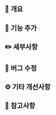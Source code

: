 ## 🧾 개요
<!-- PR의 목적과 전체적인 요약, 변경 이유 등을 간단히 작성해주세요 -->

## 🔨 기능 추가
<!-- 새롭게 추가된 기능이 있다면 작성해주세요 -->

## ✏️ 세부사항
<!-- 주요 코드 변경 사항이나 구현 세부 내용을 작성해주세요 -->

## 🐞 버그 수정
<!-- 수정된 버그나 예외 케이스가 있다면 작성해주세요 -->

## ⚙️ 기타 개선사항
<!-- 구조 개선, 성능 개선, 불필요한 코드 제거 등 기타 변경 사항을 작성해주세요 -->

## 📝 참고사항
<!-- 리뷰어가 알아야 할 추가 정보나 관련 문서, 이슈 링크 등을 작성해주세요 -->